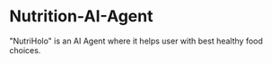 # Nutrition-AI-Agent
"NutriHolo" is an AI Agent  where it helps user with best healthy food choices.
